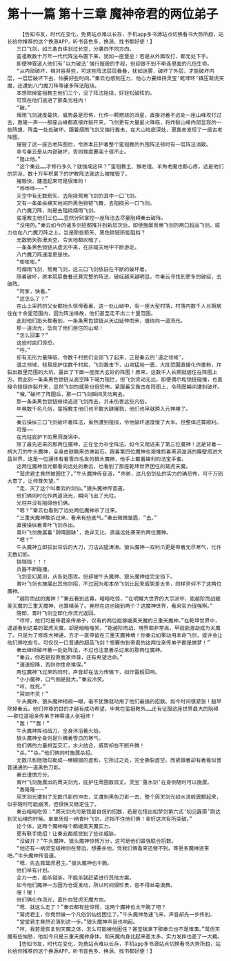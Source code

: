 # 第十一篇 第十三章 魔神帝君的两位弟子
        【告知书友，时代在变化，免费站点难以长存，手机app多书源站点切换看书大势所趋，站长给你推荐的这个换源APP，听书音色多、换源、找书都好使！】
       三口飞剑，如三条白练划过长空，分袭向不同方向。
       蛮祖教数十万年一代代阵法布置下来，犹如一座堡垒！若是从外面攻打，都无处下手。
       即便神霄道人他们有‘以力破法’强行摧毁的手段，但却做不到不牵连里面的凡俗生命。
       “从内部破坏，相对容易些，可这些阵法层层叠叠，犹如迷雾，破坏了外层，才能破坏内层，一层层破坏下去，怕要好些时间。”秦云也感到压力，他心力要维持灵宝‘乾坤环’镇压鹫虎天魔，还遭到八门魔刀阵等诸多阵法阻挠。
       本想除掉蛮祖教主他们三个，没了阵法阻挠，好轻松破阵的。
       可现在他们逃进了那条光柱内！
       “破。”
       烟雨飞剑速度最快，威势最是恐怖，化作一颗燃烧的流星，直接对着不远处一座山峰攻打过去，轰隆一声~~~那座山峰都直接炸裂开来，飞剑更有大量星火降临，将炸裂山峰内部显现的一些阵旗、阵盘一处处破坏。跟着烟雨飞剑又强行轰击，在大山地底深处，更轰击发现了一座古老阵图。
       摧毁了这一座古老阵图后，令原本庇护着整个蛮祖教的外围阵法顿时有一层阵法消散。
       幸亏秦云是从内部破坏，否则难度要高十倍不止。
       “阻止他。”
       “这个秦云……才修行多久？就强成这样？”蛮祖教主、猴老祖、羊角老魔也都心疼，这是他们的宗派，数十万年积累下的护教阵法就这么被摧毁了。
       摧毁快，建造起来可是很难的！
       “哗哗哗~~~”
       天空中有无数箭矢，去阻挠鸳鸯飞剑的其中一口飞剑。
       又有一条条纵横天地间的黑色锁链飞舞，去阻挠另一口飞剑。
       八门魔刀阵，则是去阻挠烟雨飞剑。
       蛮祖教主他们三位……显然分别掌控一座阵法去尽量阻碍秦云破阵。
       “没用的。”秦云如今的诸多剑招都推升到新层次后，即便施展鸳鸯飞剑的两口超品飞剑，威力也在八门魔刀阵之上。岂是那些箭矢、黑色锁链所能阻挡？
       无数箭矢弥漫天空，令天地都灰暗了。
       一条条黑色锁链从虚无中来，在灰暗天地中不断游走。
       八门魔刀阵速度更是快。
       “嘭嘭嘭。”
       可烟雨飞剑、鸳鸯飞剑，这三口飞剑依旧在不断的破坏着。
       随着破坏，原本层层叠叠还算完整的阵法，破绽越来越明显。令秦云寻找到更多的破绽，去破阵。
       “阿爹，快看。”
       “这怎么了？”
       在山上采药的父女都抬头惊愕看着，这一处山坳中，有一座大型村落，村落内数千人长期居住在十余里范围内，因为阵法缘故，他们甚至走不出二十里范围。
       此刻他们抬头都看到，一条条黑色锁链从天边延伸而来，缠绕向一道流光。
       那一道流光，坠向了他们居住的山坳！
       “怎么回事？”
       这些村民们惊恐。
       “呼。”
       却有无形力量降临，令数千村民们全部飞了起来，正是秦云的‘道之领域’。
       道之领域，轻易庇护住数千村民，飞剑轰击下，山坳猛地一震，大批范围直接化作齑粉，炸裂出数里范围的大坑，露出了下面一座庞大玄妙的阵图！原来，这数千人长期就居住在阵图上方。而此刻一条条黑色锁链从高空降下竭力阻拦，但飞剑灵动无比，即便偶尔和锁链碰撞，也直接令锁链炸裂开来，显然飞剑的威势也很恐怖，紧跟着又轰击在阵图上，令阵图瞬间遭到破坏。
       “嗖。”破坏了阵图后，那一口飞剑瞬间灵动离去。
       那一条条黑色锁链继续追逐飞剑而去，并未伤害这些凡俗。
       毕竟数千名凡俗，蛮祖教主他们也不敢大肆屠戮，他们也早就跨入元神境了。
       ……
       秦云操纵三口飞剑破坏着阵法，虽然遭到阻挠，令他破坏速度慢了大半。但整体还算顺利。
       可是——
       在光柱庇护下的黑洞漩涡中。
       除了最先进来的那两位魔神，正在全力补全阵法。如今又爬进来了第三位魔神！这是背着一柄大刀的牛头魔神，全身皮肤黝黑仿佛岩石。跟着第四位魔神也艰难抓着黑洞漩涡的膜壁爬进大昌世界，这是一位通体有着雪白毛发的狼头魔神，他手上戴着锋利的法宝手套。
       这两位魔神目光都看向远处的秦云，也看到了那座乾坤世界困住的鹫虎天魔。
       “鹫虎君主竟然被困住了。”牛头魔神传音道，“师弟，这凡俗剑仙的实力的确恐怖，可千万别大意了，让师尊失望。”
       “走，灭了这个叫秦云的剑仙。”狼头魔神传音道。
       他们俩同时化作两道流光，瞬间飞出了光柱。
       光柱并没有阻碍他们俩。
       “嗯？”秦云也看到了远处两位魔神杀了过来。
       “三重天魔神敢杀过来，看来有些底气。”秦云微微皱眉，“去。”
       直接操纵着青叶飞剑杀出。
       青叶飞剑施展着‘阴晴圆缺’，诡异无比，直逼远处袭来的两位魔神。
       “嗯？”
       牛头魔神立即拔出背后的大刀，刀法凶猛涛涛。狼头魔神一双利爪更是带着无尽寒气，化作无数幻影。
       铛铛铛！！！
       兵器不断碰撞。
       飞剑变幻莫测，从各处围攻。但却被牛头魔神、狼头魔神给完全挡下。
       青叶飞剑也施展出其他剑招，不过因为和本命飞剑比起来威势差太多，同样奈何不了这两位魔神。
       “越阶而战的魔神？”秦云看到这幕，暗暗吃惊，“在明耀大世界的大宗派中，能越阶而战媲美天魔的三重天魔神，也算精英了。竟然在这也碰到两个？这魔神世界，看来实力很强啊。”
       随即，青叶飞剑立即化作流光返回。
       “哼哼，他们可是帝君亲传弟子，仅有的两位能够媲美天魔的三重天魔神。”在乾坤世界中，遥遥看到这幕的鹫虎天魔，却是暗暗嗤笑，“能越阶而战，境界都非常高，早就能渡劫成为天魔了。只是为了修炼大神通，方才一直停留在三重天魔神境！你秦云如果动用本命飞剑，或许会让他们俩吃些亏。可仅仅一口普通的超品飞剑？想要伤到帝君的这两位亲传弟子都是做梦！”
       秦云继续破坏着一处处阵法，不过也注意着杀过来的那两位魔神。
       “秦云，你若是投靠我家师尊，还有希望活命。”
       “速速投降，否则你性命难保。”
       两位魔神飞过来的同时，声音却在法力传输下，如炸雷般回响。
       “小小魔神，口气倒是挺大。”秦云冷笑。
       “哼，找死。”
       “冥顽不灵！”
       牛头魔神、狼头魔神相视一眼，毫不犹豫就动用了他们最强的招数。如今时间很紧张！越早除掉秦云，他们师尊的目的才越有成功希望。毕竟在蛮祖教外……还有征服这座世界最大的阻碍——那位道祖亲传弟子神霄道人张祖师！
       “轰！”“轰！”
       牛头魔神挥动战刀，全身沐浴着火焰。
       狼头魔神全身则是升腾着雪白的寒气。
       他们俩的力量相互交汇，水火结合，威势却在不断升腾！
       “杀。”“杀。”他们俩同时施展杀招。
       无数爪影隐隐勾勒成一模糊狼的虚影，它所过之处，完全撕裂虚空。而紧跟着却有着看似普普通通的一道黑色刀影。
       秦云谨慎万分。
       青叶飞剑施展出的周天剑光，庇护住周围数百丈。灵宝‘重水剑’在身侧随时可以施展。
       “轰隆隆~~~”
       周天剑光遭到了无数爪影的冲击，又遭到黑色刀影一击，整个周天剑光如水浪般震颤起来，似乎随时可能崩溃，但很快又稳定住了。
       秦云暗暗吃惊：“周天剑光可是我最自信的招数，若是在悟出如梦剑第六式‘初见霹雳’刚达到天仙境的时候。单单凭借一柄青叶飞剑，还挡不住他们俩！幸好这次有所突破。”
       论个体，这两个魔神每个都媲美天魔实力。
       更有联手绝招！让秦云都感觉到了些许威胁。
       “没破开？”牛头魔神、狼头魔神惊愕万分，这可是他们最强联合招数。
       “他还有一柄灵宝级神剑在旁边，想要杀他，凭我们俩看来还做不到。等更多魔神进来吧。”牛头魔神传音道。
       “嗯，先去救鹫虎君主。”狼头魔神也干脆。
       他们早有计划。
       全力一击，能杀就杀。不能杀就赶紧进行其他方案。
       如今他们魔神一方因为仓促发动，所以时间很珍贵，容不得丝毫浪费。
       嗖！嗖！
       他们俩化作流光，直扑向鹫虎天魔方向。
       “嗯，就这么走了？”秦云都有些惊愕，这两个魔神也太干脆了吧？
       “鹫虎君主，你竟然被一个凡俗剑仙给困住了。”牛头魔神急速飞来，声音却先一步传到。
       “堂堂君主竟然沦落到这一步。”狼头魔神声音也响起。
       “哼，我若是恢复到天魔之体，怎么可能被他困住？甚至擒拿下那秦云也不是难事。”鹫虎天魔有些恼怒，他如今只是三重天魔神身体。和天魔肉身比起来差太多。实力发挥也差了一大截。
       【告知书友，时代在变化，免费站点难以长存，手机app多书源站点切换看书大势所趋，站长给你推荐的这个换源APP，听书音色多、换源、找书都好使！】
